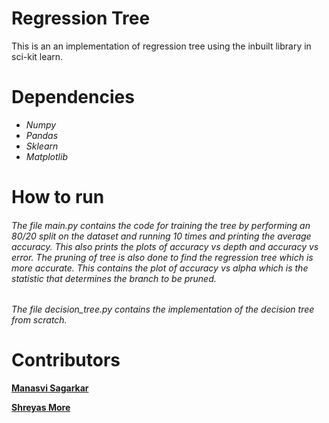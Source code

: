 # Regression Tree

This is an an implementation of regression tree using the inbuilt library in sci-kit learn.

# Dependencies

- *Numpy*
- *Pandas*
- *Sklearn*
- *Matplotlib*

# How to run

###### The file main.py contains the code for training the tree by performing an 80/20 split on the dataset and running 10 times and printing the average accuracy. This also prints the plots of accuracy vs depth and accuracy vs error. The pruning of tree is also done to find the regression tree which is more accurate. This contains the plot of accuracy vs alpha which is the statistic that determines the branch to be pruned.

###### The file decision_tree.py contains the implementation of the decision tree from scratch.

# Contributors

**[Manasvi Sagarkar](https://github.com/manasvisagarkar)**

**[Shreyas More](https://github.com/ShreyasMore)**